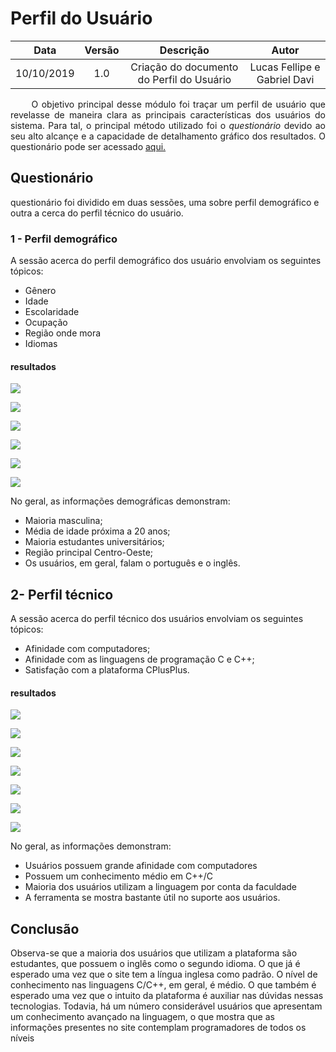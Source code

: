 # Perfil do Usuário

| Data       | Versão | Descrição            | Autor             |
|:----------:|:------:|:--------------------:|:-----------------:|
| 10/10/2019 | 1.0 | Criação do documento do Perfil do Usuário  | Lucas Fellipe e Gabriel Davi |


<p align="justify"> &emsp;&emsp; O objetivo principal desse módulo foi traçar um perfil de usuário que revelasse de maneira clara as principais características dos usuários do sistema. Para tal, o principal método utilizado foi o <i>questionário</i> devido ao seu alto alcançe e a capacidade de detalhamento gráfico dos resultados. O questionário pode ser acessado <a href="https://docs.google.com/forms/d/e/1FAIpQLSc-6D6zLzButeCeghifVh1Yln_aa8W5R2Xn_rUlESGwvXnO7A/viewform"> aqui.</a>

## Questionário

  questionário foi dividido em duas sessões, uma sobre perfil demográfico e outra a cerca do perfil técnico do usuário.

### 1 - Perfil demográfico
A sessão acerca do perfil demográfico dos usuário envolviam os seguintes tópicos:
* Gênero
* Idade
* Escolaridade
* Ocupação
* Região onde mora
* Idiomas

#### resultados

![](../assets/img/form/escolaridade.png)

![](../assets/img/form/faixa.png)

![](../assets/img/form/genero.png)

![](../assets/img/form/ingles.png)

![](../assets/img/form/moradia.png)

![](../assets/img/form/ocupacao.png)

No geral, as informações demográficas demonstram:
* Maioria masculina;
* Média de idade próxima a 20 anos;
* Maioria estudantes universitários;
* Região principal Centro-Oeste;
* Os usuários, em geral, falam o português e o inglês.

## 2- Perfil técnico

A sessão acerca do perfil técnico dos usuários envolviam os seguintes tópicos:
* Afinidade com computadores;
* Afinidade com as linguagens de programação C e C++;
* Satisfação com a plataforma CPlusPlus.

#### resultados

![](../assets/img/form/afinidade.png)

![](../assets/img/form/conhecimentoC.png)

![](../assets/img/form/conhecimentoC++.png)

![](../assets/img/form/frequenciaC.png)

![](../assets/img/form/frequenciac++.png)

![](../assets/img/form/motivo.png)

![](../assets/img/form/utilidade.png)


No geral, as informações demonstram:
* Usuários possuem grande afinidade com computadores
* Possuem um conhecimento médio em C++/C
* Maioria dos usuários utilizam  a  linguagem por conta  da faculdade
* A ferramenta se mostra bastante útil no suporte aos usuários.

## Conclusão

Observa-se que a maioria dos usuários que utilizam a plataforma são estudantes, que possuem o inglês como o segundo idioma. O que já é esperado uma vez que o site tem a língua inglesa como padrão.
O nível de conhecimento nas linguagens C/C++, em geral, é médio. O que também é esperado uma vez que o intuito da plataforma é auxiliar nas dúvidas nessas tecnologias. Todavia, há um número considerável usuários que apresentam um conhecimento avançado na linguagem, o que mostra que as informações presentes no site contemplam programadores de todos os níveis </p>

<!DOCTYPE html>
<html>
<head>
<style src='docs/docs/assets/css/table.css'>
</style>
<link rel="stylesheet" href="docs/assets/css/table.css">
</head>